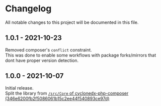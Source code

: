 # Changelog

All notable changes to this project will be documented in this file.

## 1.0.1 - 2021-10-23

Removed composer's `conflict` constraint.  
This was done to enable some workflows with package forks/mirrors that dont have proper version detection.

## 1.0.0 - 2021-10-07

Initial release.  
Split the library from
[`/src/Core` of cyclonedx-php-composer (346e6200fb2f5086061b15c2ee44f540893ce97d)](https://github.com/CycloneDX/cyclonedx-php-composer/tree/346e6200fb2f5086061b15c2ee44f540893ce97d/src/Core)
